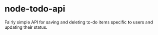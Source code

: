 # node-todo-api

Fairly simple API for saving and deleting to-do items specific to users and updating their status.
